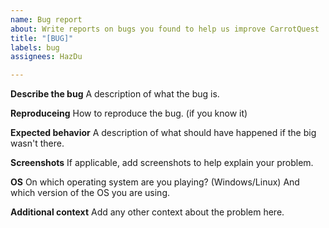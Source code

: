 ```yaml
---
name: Bug report
about: Write reports on bugs you found to help us improve CarrotQuest
title: "[BUG]"
labels: bug
assignees: HazDu

---
```


**Describe the bug**
A description of what the bug is.

**Reproduceing**
How to reproduce the bug. (if you know it)

**Expected behavior**
A description of what should have happened if the big wasn't there.

**Screenshots**
If applicable, add screenshots to help explain your problem.

**OS**
On which operating system are you playing? (Windows/Linux) And which version of the OS you are using.

**Additional context**
Add any other context about the problem here.
